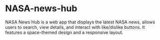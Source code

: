 # NASA-news-hub
NASA News Hub is a web app that displays the latest NASA news, allows users to search, view details, and interact with like/dislike buttons. It features a space-themed design and a responsive layout.
